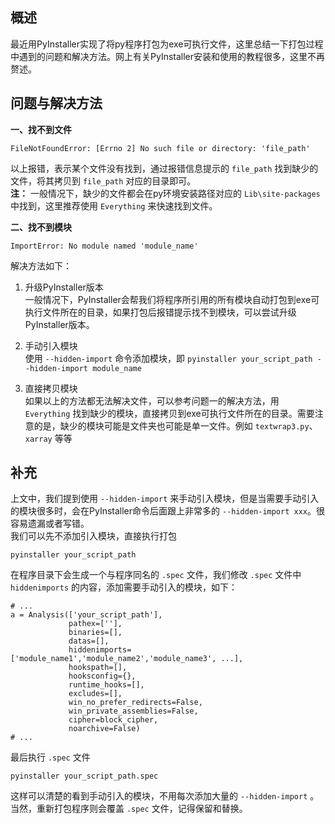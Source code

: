 ## 概述
最近用PyInstaller实现了将py程序打包为exe可执行文件，这里总结一下打包过程中遇到的问题和解决方法。网上有关PyInstaller安装和使用的教程很多，这里不再赘述。

## 问题与解决方法
**一、找不到文件**  
```
FileNotFoundError: [Errno 2] No such file or directory: 'file_path'
```
以上报错，表示某个文件没有找到，通过报错信息提示的 `file_path` 找到缺少的文件，将其拷贝到 `file_path` 对应的目录即可。  
**注：** 一般情况下，缺少的文件都会在py环境安装路径对应的 `Lib\site-packages` 中找到，这里推荐使用 `Everything` 来快速找到文件。

**二、找不到模块**  
```
ImportError: No module named 'module_name'
```
解决方法如下：  
1. 升级PyInstaller版本  
一般情况下，PyInstaller会帮我们将程序所引用的所有模块自动打包到exe可执行文件所在的目录，如果打包后报错提示找不到模块，可以尝试升级PyInstaller版本。

2. 手动引入模块  
使用 `--hidden-import` 命令添加模块，即 `pyinstaller your_script_path --hidden-import module_name` 

3. 直接拷贝模块  
如果以上的方法都无法解决文件，可以参考问题一的解决方法，用 `Everything` 找到缺少的模块，直接拷贝到exe可执行文件所在的目录。需要注意的是，缺少的模块可能是文件夹也可能是单一文件。例如 `textwrap3.py`、`xarray` 等等

## 补充
上文中，我们提到使用 `--hidden-import` 来手动引入模块，但是当需要手动引入的模块很多时，会在PyInstaller命令后面跟上非常多的 `--hidden-import xxx`。很容易遗漏或者写错。  
我们可以先不添加引入模块，直接执行打包  
```
pyinstaller your_script_path
```
在程序目录下会生成一个与程序同名的 `.spec` 文件，我们修改 `.spec` 文件中 `hiddenimports` 的内容，添加需要手动引入的模块，如下：
```
# ...
a = Analysis(['your_script_path'],
             pathex=[''],
             binaries=[],
             datas=[],
             hiddenimports=['module_name1','module_name2','module_name3', ...],
             hookspath=[],
             hooksconfig={},
             runtime_hooks=[],
             excludes=[],
             win_no_prefer_redirects=False,
             win_private_assemblies=False,
             cipher=block_cipher,
             noarchive=False)
# ...
```
最后执行 `.spec` 文件  
```shell
pyinstaller your_script_path.spec
```
这样可以清楚的看到手动引入的模块，不用每次添加大量的 `--hidden-import` 。当然，重新打包程序则会覆盖 `.spec` 文件，记得保留和替换。
